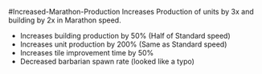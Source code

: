 #Increased-Marathon-Production
Increases Production of units by 3x and building by 2x in Marathon speed.

- Increases building production by 50% (Half of Standard speed)
- Increases unit production by 200% (Same as Standard speed)
- Increases tile improvement time by 50%
- Decreased barbarian spawn rate (looked like a typo)
